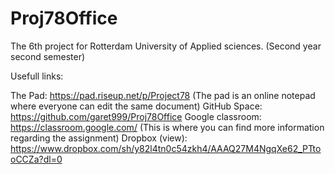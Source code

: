 # Proj78Office
The 6th project for Rotterdam University of Applied sciences. (Second year second semester)


Usefull links:

The Pad: https://pad.riseup.net/p/Project78 (The pad is an online notepad where everyone can edit the same document)
GitHub Space: https://github.com/garet999/Proj78Office
Google classroom: https://classroom.google.com/  (This is where you can find more information regarding the assignment) 
Dropbox (view): https://www.dropbox.com/sh/y82l4tn0c54zkh4/AAAQ27M4NgqXe62_PTtooCCZa?dl=0
